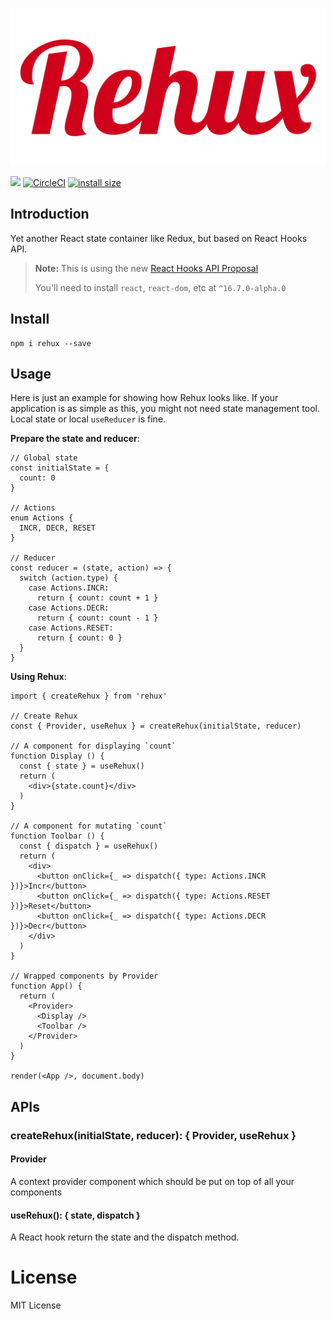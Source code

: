 ![](./assets/logo.png)

[![](https://badgen.net/npm/v/rehux)](https://npm.im/rehux)
[![CircleCI](https://circleci.com/gh/djyde/rehux/tree/master.svg?style=shield)](https://circleci.com/gh/djyde/rehux/tree/master)
[![install size](https://packagephobia.now.sh/badge?p=rehux)](https://packagephobia.now.sh/result?p=rehux)

## Introduction

Yet another React state container like Redux, but based on React Hooks API.

> **Note:** This is using the new [React Hooks API Proposal](https://reactjs.org/docs/hooks-intro.html)
>
> You'll need to install `react`, `react-dom`, etc at `^16.7.0-alpha.0`

## Install

```
npm i rehux --save
```

## Usage

Here is just an example for showing how Rehux looks like. If your application is as simple as this, you might not need state management tool. Local state or local `useReducer` is fine.

**Prepare the state and reducer**:

```tsx
// Global state
const initialState = {
  count: 0
}

// Actions
enum Actions {
  INCR, DECR, RESET
}

// Reducer
const reducer = (state, action) => {
  switch (action.type) {
    case Actions.INCR:
      return { count: count + 1 }
    case Actions.DECR:
      return { count: count - 1 }
    case Actions.RESET:
      return { count: 0 }
  }
}
```

**Using Rehux**:

```tsx
import { createRehux } from 'rehux'

// Create Rehux
const { Provider, useRehux } = createRehux(initialState, reducer)

// A component for displaying `count`
function Display () {
  const { state } = useRehux()
  return (
    <div>{state.count}</div>
  )
}

// A component for mutating `count`
function Toolbar () {
  const { dispatch } = useRehux()
  return (
    <div>
      <button onClick={_ => dispatch({ type: Actions.INCR })}>Incr</button>
      <button onClick={_ => dispatch({ type: Actions.RESET })}>Reset</button>
      <button onClick={_ => dispatch({ type: Actions.DECR })}>Decr</button>
    </div>
  )
}

// Wrapped components by Provider
function App() {
  return (
    <Provider>
      <Display />
      <Toolbar />
    </Provider>
  )
}

render(<App />, document.body)
```

## APIs

### createRehux(initialState, reducer): { Provider, useRehux }

#### Provider

A context provider component which should be put on top of all your components

#### useRehux(): { state, dispatch }

A React hook return the state and the dispatch method.

# License

MIT License
